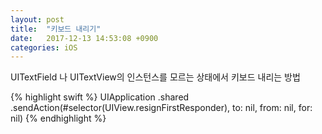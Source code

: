 ```yaml
---
layout: post
title:  "키보드 내리기"
date:   2017-12-13 14:53:08 +0900
categories: iOS
---
```


UITextField 나 UITextView의 인스턴스를 모르는 상태에서 키보드 내리는 방법

{% highlight swift %}
UIApplication
.shared
.sendAction(#selector(UIView.resignFirstResponder), to: nil, from: nil, for: nil)
{% endhighlight %}
